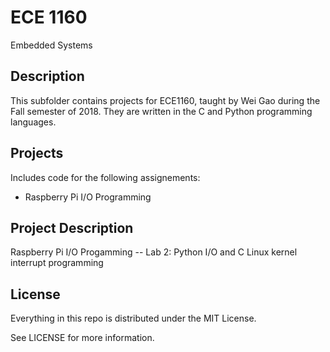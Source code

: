 # ECE 1160

Embedded Systems

## Description

This subfolder contains projects for ECE1160, taught by Wei Gao during the Fall semester of 2018. They are written 
in the C and Python programming languages.

## Projects

Includes code for the following assignements:

*   Raspberry Pi I/O Programming

## Project Description

Raspberry Pi I/O Progamming -- Lab 2: Python I/O and C Linux kernel interrupt programming <br />

## License

Everything in this repo is distributed under the MIT License.

See LICENSE for more information.
